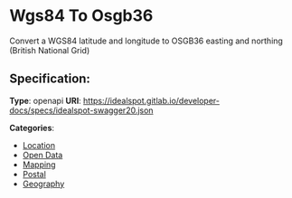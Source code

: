 # Wgs84 To Osgb36


Convert a WGS84 latitude and longitude to OSGB36 easting and northing (British National Grid)

## Specification:
**Type**: openapi
**URI**: https://idealspot.gitlab.io/developer-docs/specs/idealspot-swagger20.json


**Categories**:
- [Location](https://github.com/apis-list/apis-list#location)
- [Open Data](https://github.com/apis-list/apis-list#open-data)
- [Mapping](https://github.com/apis-list/apis-list#mapping)
- [Postal](https://github.com/apis-list/apis-list#postal)
- [Geography](https://github.com/apis-list/apis-list#geography)



